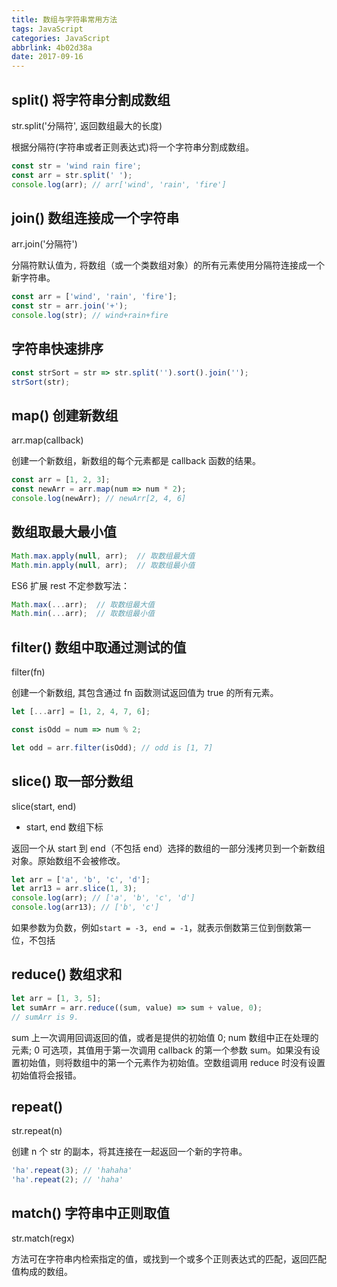 ```yaml
---
title: 数组与字符串常用方法
tags: JavaScript
categories: JavaScript
abbrlink: 4b02d38a
date: 2017-09-16
---
```

## split() 将字符串分割成数组

str.split('分隔符', 返回数组最大的长度)

根据分隔符(字符串或者正则表达式)将一个字符串分割成数组。

```javascript
const str = 'wind rain fire';
const arr = str.split(' ');
console.log(arr); // arr['wind', 'rain', 'fire']
```

## join() 数组连接成一个字符串

arr.join('分隔符')

分隔符默认值为`,`
将数组（或一个类数组对象）的所有元素使用分隔符连接成一个新字符串。

```javascript
const arr = ['wind', 'rain', 'fire'];
const str = arr.join('+');
console.log(str); // wind+rain+fire
```

## 字符串快速排序

```javascript
const strSort = str => str.split('').sort().join('');
strSort(str);
```
## map() 创建新数组

arr.map(callback)

创建一个新数组，新数组的每个元素都是 callback 函数的结果。

```javascript
const arr = [1, 2, 3];
const newArr = arr.map(num => num * 2);
console.log(newArr); // newArr[2, 4, 6]
```

## 数组取最大最小值

```javascript
Math.max.apply(null, arr);  // 取数组最大值
Math.min.apply(null, arr);  // 取数组最小值
```
ES6 扩展 rest 不定参数写法：

```javascript
Math.max(...arr);  // 取数组最大值
Math.min(...arr);  // 取数组最小值
```

## filter() 数组中取通过测试的值

filter(fn)

创建一个新数组, 其包含通过 fn 函数测试返回值为 true 的所有元素。

```javascript
let [...arr] = [1, 2, 4, 7, 6];

const isOdd = num => num % 2;

let odd = arr.filter(isOdd); // odd is [1, 7]
```

## slice() 取一部分数组

slice(start, end)

* start, end 数组下标

返回一个从 start 到 end（不包括 end）选择的数组的一部分浅拷贝到一个新数组对象。原始数组不会被修改。

```javascript
let arr = ['a', 'b', 'c', 'd'];
let arr13 = arr.slice(1, 3);
console.log(arr); // ['a', 'b', 'c', 'd']
console.log(arr13); // ['b', 'c']
```
如果参数为负数，例如`start = -3, end = -1`，就表示倒数第三位到倒数第一位，不包括
## reduce() 数组求和

```javascript
let arr = [1, 3, 5];
let sumArr = arr.reduce((sum, value) => sum + value, 0);
// sumArr is 9.
```
sum 上一次调用回调返回的值，或者是提供的初始值 0;
num 数组中正在处理的元素;
0 可选项，其值用于第一次调用 callback 的第一个参数 sum。如果没有设置初始值，则将数组中的第一个元素作为初始值。空数组调用 reduce 时没有设置初始值将会报错。

## repeat()

str.repeat(n)

创建 n 个 str 的副本，将其连接在一起返回一个新的字符串。

```javascript
'ha'.repeat(3); // 'hahaha'
'ha'.repeat(2); // 'haha'
```
## match() 字符串中正则取值

str.match(regx)

方法可在字符串内检索指定的值，或找到一个或多个正则表达式的匹配，返回匹配值构成的数组。